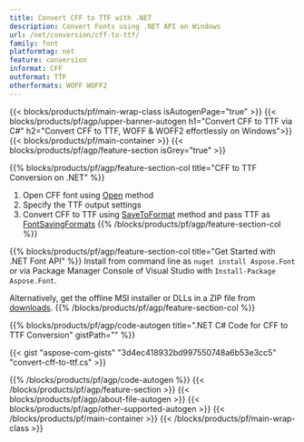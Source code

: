 ```yaml
---
title: Convert CFF to TTF with .NET 
description: Convert Fonts using .NET API on Windows
url: /net/conversion/cff-to-ttf/
family: font
platformtag: net
feature: conversion
informat: CFF
outformat: TTF
otherformats: WOFF WOFF2
---
```


{{< blocks/products/pf/main-wrap-class isAutogenPage="true" >}}
{{< blocks/products/pf/agp/upper-banner-autogen h1="Convert CFF to TTF via C#" h2="Convert CFF to TTF, WOFF & WOFF2 effortlessly on Windows">}}
{{< blocks/products/pf/main-container >}}
{{< blocks/products/pf/agp/feature-section isGrey="true" >}}

{{% blocks/products/pf/agp/feature-section-col title="CFF to TTF Conversion on .NET" %}}
1. Open CFF font using [Open](https://apireference.aspose.com/font/net/aspose.font/font/methods/open/index) method
2. Specify the TTF output settings 
3. Convert CFF to TTF using [SaveToFormat](https://apireference.aspose.com/font/net/aspose.font/font/methods/savetoformat) method and pass TTF as [FontSavingFormats](https://apireference.aspose.com/font/net/aspose.font/fontsavingformats)
{{% /blocks/products/pf/agp/feature-section-col %}}

{{% blocks/products/pf/agp/feature-section-col title="Get Started with .NET Font API" %}}
Install from command line as ```nuget install Aspose.Font``` or via Package Manager Console of Visual Studio with ```Install-Package Aspose.Font```.

Alternatively, get the offline MSI installer or DLLs in a ZIP file from [downloads](https://downloads.aspose.com/font/net).
{{% /blocks/products/pf/agp/feature-section-col %}}

{{% blocks/products/pf/agp/code-autogen title=".NET C# Code for CFF to TTF Conversion" gistPath="" %}}

{{< gist "aspose-com-gists" "3d4ec418932bd997550748a6b53e3cc5" "convert-cff-to-ttf.cs" >}}

{{% /blocks/products/pf/agp/code-autogen %}}
{{< /blocks/products/pf/agp/feature-section >}}
{{< blocks/products/pf/agp/about-file-autogen >}}
{{< blocks/products/pf/agp/other-supported-autogen >}}
{{< /blocks/products/pf/main-container >}}
{{< /blocks/products/pf/main-wrap-class >}}